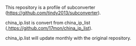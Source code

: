 This repository is a profile of subconverter (https://github.com/tindy2013/subconverter).  

china_ip.list is convert from china_ip_list (,https://github.com/17mon/china_ip_list).  

china_ip.list will update monthly with the original repository.  
